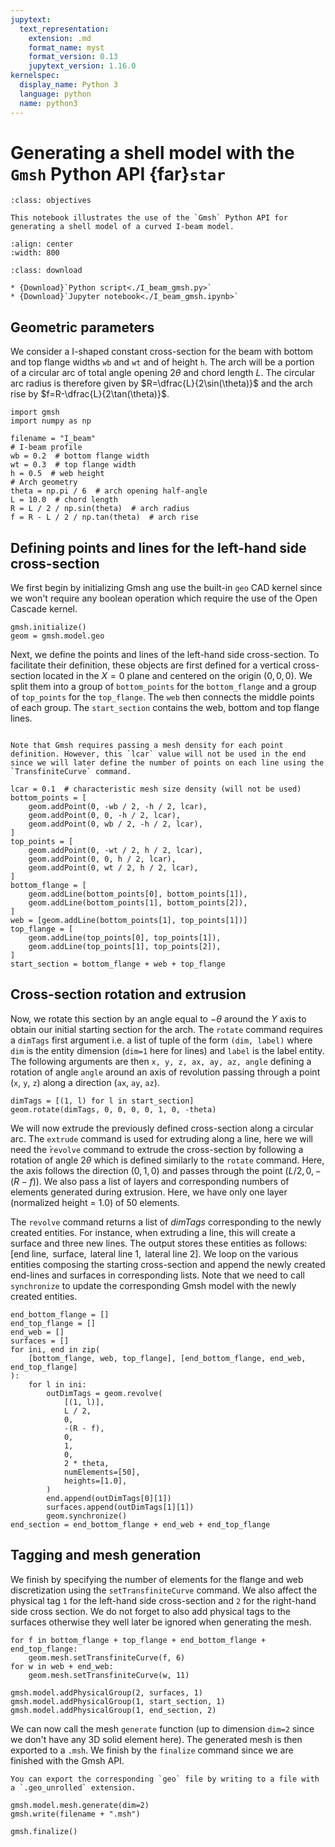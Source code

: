 ```yaml
---
jupytext:
  text_representation:
    extension: .md
    format_name: myst
    format_version: 0.13
    jupytext_version: 1.16.0
kernelspec:
  display_name: Python 3
  language: python
  name: python3
---
```


# Generating a shell model with the `Gmsh` Python API {far}`star`

```{admonition} Objectives
:class: objectives

This notebook illustrates the use of the `Gmsh` Python API for generating a shell model of a curved I-beam model.
```

```{figure} curved_beam_mesh.png
:align: center
:width: 800
```

```{admonition} Download sources
:class: download

* {Download}`Python script<./I_beam_gmsh.py>`
* {Download}`Jupyter notebook<./I_beam_gmsh.ipynb>`
```

## Geometric parameters

We consider a I-shaped constant cross-section for the beam with bottom and top flange widths `wb` and `wt` and of height `h`. The arch will be a portion of a circular arc of total angle opening $2\theta$ and chord length $L$. The circular arc radius is therefore given by $R=\dfrac{L}{2\sin(\theta)}$ and the arch rise by $f=R-\dfrac{L}{2\tan(\theta)}$.

```{code-cell}
import gmsh
import numpy as np

filename = "I_beam"
# I-beam profile
wb = 0.2  # bottom flange width
wt = 0.3  # top flange width
h = 0.5  # web height
# Arch geometry
theta = np.pi / 6  # arch opening half-angle
L = 10.0  # chord length
R = L / 2 / np.sin(theta)  # arch radius
f = R - L / 2 / np.tan(theta)  # arch rise
```

## Defining points and lines for the left-hand side cross-section

We first begin by initializing Gmsh ang use the built-in `geo` CAD kernel since we won't require any boolean operation which require the use of the Open Cascade kernel.

```{code-cell}
gmsh.initialize()
geom = gmsh.model.geo
```

Next, we define the points and lines of the left-hand side cross-section. To facilitate their definition, these objects are first defined for a vertical cross-section located in the $X=0$ plane and centered on the origin $(0,0,0)$. We split them into a group of `bottom_points` for the `bottom_flange` and a group of `top_points` for the `top_flange`. The `web` then connects the middle points of each group. The `start_section` contains the web, bottom and top flange lines.

```{note}

Note that Gmsh requires passing a mesh density for each point definition. However, this `lcar` value will not be used in the end since we will later define the number of points on each line using the `TransfiniteCurve` command.
```

```{code-cell}
lcar = 0.1  # characteristic mesh size density (will not be used)
bottom_points = [
    geom.addPoint(0, -wb / 2, -h / 2, lcar),
    geom.addPoint(0, 0, -h / 2, lcar),
    geom.addPoint(0, wb / 2, -h / 2, lcar),
]
top_points = [
    geom.addPoint(0, -wt / 2, h / 2, lcar),
    geom.addPoint(0, 0, h / 2, lcar),
    geom.addPoint(0, wt / 2, h / 2, lcar),
]
bottom_flange = [
    geom.addLine(bottom_points[0], bottom_points[1]),
    geom.addLine(bottom_points[1], bottom_points[2]),
]
web = [geom.addLine(bottom_points[1], top_points[1])]
top_flange = [
    geom.addLine(top_points[0], top_points[1]),
    geom.addLine(top_points[1], top_points[2]),
]
start_section = bottom_flange + web + top_flange
```

## Cross-section rotation and extrusion

Now, we rotate this section by an angle equal to $-\theta$ around the $Y$ axis to obtain our initial starting section for the arch. The `rotate` command requires a `dimTags` first argument i.e. a list of tuple of the form `(dim, label)` where `dim` is the entity dimension (`dim=1` here for lines) and `label` is the label entity. The following arguments are then `x, y, z, ax, ay, az, angle` defining a rotation of angle `angle` around an axis of revolution passing through a point (`x`, `y`, `z`) along a direction (`ax`, `ay`, `az`).

```{code-cell}
dimTags = [(1, l) for l in start_section]
geom.rotate(dimTags, 0, 0, 0, 0, 1, 0, -theta)
```

We will now extrude the previously defined cross-section along a circular arc. The `extrude` command is used for extruding along a line, here we will need the ̀`revolve` command to extrude the cross-section by following a rotation  of angle $2\theta$ which is defined similarly to the `rotate` command. Here, the axis follows the direction $(0, 1, 0)$ and passes through the point $(L/2, 0, -(R-f))$. We also pass a list of layers and corresponding numbers of elements generated during extrusion. Here, we have only one layer (normalized height = 1.0) of 50 elements.

The `revolve` command returns a list of *dimTags* corresponding to the newly created entities. For instance, when extruding a line, this will create a surface and three new lines. The output stores these entities as follows:
$[\text{end line}, \text{ surface}, \text{ lateral line }1,\text{ lateral line }2]$. We loop on the various entities composing the starting cross-section and append the newly created end-lines and surfaces in corresponding lists. Note that we need to call `synchronize` to update the corresponding Gmsh model with the newly created entities.

```{code-cell}
end_bottom_flange = []
end_top_flange = []
end_web = []
surfaces = []
for ini, end in zip(
    [bottom_flange, web, top_flange], [end_bottom_flange, end_web, end_top_flange]
):
    for l in ini:
        outDimTags = geom.revolve(
            [(1, l)],
            L / 2,
            0,
            -(R - f),
            0,
            1,
            0,
            2 * theta,
            numElements=[50],
            heights=[1.0],
        )
        end.append(outDimTags[0][1])
        surfaces.append(outDimTags[1][1])
        geom.synchronize()
end_section = end_bottom_flange + end_web + end_top_flange
```

## Tagging and mesh generation

We finish by specifying the number of elements for the flange and web discretization using the `setTransfiniteCurve` command. We also affect the physical tag `1` for the left-hand side cross-section and `2` for the right-hand side cross section. We do not forget to also add physical tags to the surfaces otherwise they well later be ignored when generating the mesh.

```{code-cell}
for f in bottom_flange + top_flange + end_bottom_flange + end_top_flange:
    geom.mesh.setTransfiniteCurve(f, 6)
for w in web + end_web:
    geom.mesh.setTransfiniteCurve(w, 11)

gmsh.model.addPhysicalGroup(2, surfaces, 1)
gmsh.model.addPhysicalGroup(1, start_section, 1)
gmsh.model.addPhysicalGroup(1, end_section, 2)
```

We can now call the mesh `generate` function (up to dimension `dim=2` since we don't have any 3D solid element here). The generated mesh is then exported to a `.msh`. We finish by the `finalize` command since we are finished with the Gmsh API.

```{tip}
You can export the corresponding `geo` file by writing to a file with a `.geo_unrolled` extension.
```

```{code-cell}
gmsh.model.mesh.generate(dim=2)
gmsh.write(filename + ".msh")

gmsh.finalize()
```

